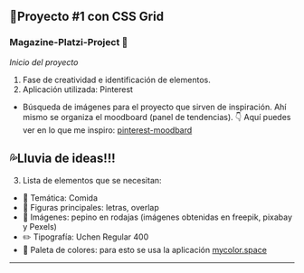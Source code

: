## :green_book:Proyecto #1 con CSS Grid
### Magazine-Platzi-Project :green_heart:

*Inicio del proyecto*
1. Fase de creatividad e identificación de elementos.
2. Aplicación utilizada: Pinterest

- Búsqueda de imágenes para el proyecto que sirven de inspiración. Ahí mismo se organiza el moodboard (panel de tendencias).
:point_down: Aquí puedes ver en lo que me inspiro: 
[pinterest-moodbard](https://co.pinterest.com/bmnathis/magazine-design-inspiration/ "pinterest-moodbard")

## :sweat_drops:Lluvia de ideas!!!

3. Lista de elementos que se necesitan:

- :notebook: Temática: Comida 
- :large_orange_diamond: Figuras principales: letras, overlap
- :sweet_potato: Imágenes: pepino en rodajas (imágenes obtenidas en freepik, pixabay y Pexels)
- :pencil2: Tipografía: Uchen Regular 400
- :art: Paleta de colores: para esto se usa la aplicación [mycolor.space](https://mycolor.space/ "mycolor.space")

------------
